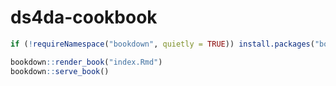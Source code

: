 # ds4da-cookbook

```r
if (!requireNamespace("bookdown", quietly = TRUE)) install.packages("bookdown")

bookdown::render_book("index.Rmd")
bookdown::serve_book()
```

